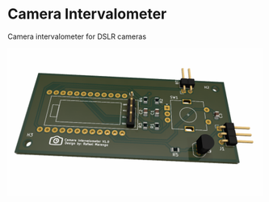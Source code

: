 # Camera Intervalometer
Camera intervalometer for DSLR cameras

![PCB](Images/pcb.png?raw=true "pcb")

